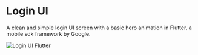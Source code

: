 # Login UI

A clean and simple login UI screen with a basic hero animation in Flutter, a mobile sdk framework by Google.

![Login UI Flutter](https://raw.githubusercontent.com/putraxor/flutter-login-ui/master/art/thumbnail.png)